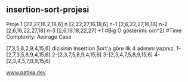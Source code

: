 ## insertion-sort-projesi
Proje 1 
[22,27,16,2,18,6] n
[2,22,27,16,18,6] n-1
[2,6,22,27,16,18] n-2
[2,6,16,22,27,18] n-3
[2,6,16,18,22,27] +1
#Big O gösterimi: o(n^2)
#Time Complexity: Average Case

  [7,3,5,8,2,9,4,15,6] dizisinin Insertion Sort'a göre ilk 4 adımını yazınız.
1-[2,7,3,5,8,9,4,15,6]
2-[2,3,7,5,8,9,4,15,6]
3-[2,3,4,7,5,8,9,15,6]
4-[2,3,4,5,7,8,9,15,6]
 
  www.patika.dev
